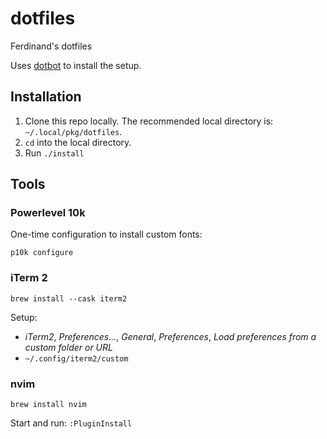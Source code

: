 # dotfiles
Ferdinand's dotfiles

Uses [dotbot][dotbot] to install the setup.

## Installation
1. Clone this repo locally.  The recommended local directory is: `~/.local/pkg/dotfiles`.
2. `cd` into the local directory.
3. Run `./install`

## Tools

### Powerlevel 10k
One-time configuration to install custom fonts:
```
p10k configure
```

### iTerm 2
```
brew install --cask iterm2
```

Setup:
* _iTerm2_, _Preferences..._, _General_, _Preferences_, _Load preferences from a custom folder or URL_
* `~/.config/iterm2/custom`

### nvim
```
brew install nvim
```

Start and run: `:PluginInstall`


[dotbot]: https://github.com/anishathalye/dotbot

